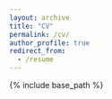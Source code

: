 ```yaml
---
layout: archive
title: "CV"
permalink: /cv/
author_profile: true
redirect_from:
  - /resume
---
```


{% include base_path %}

<script>
  window.location.href = "{{ site.baseurl }}/files/CV_Updated_JiyuanZhou.pdf";
</script>
